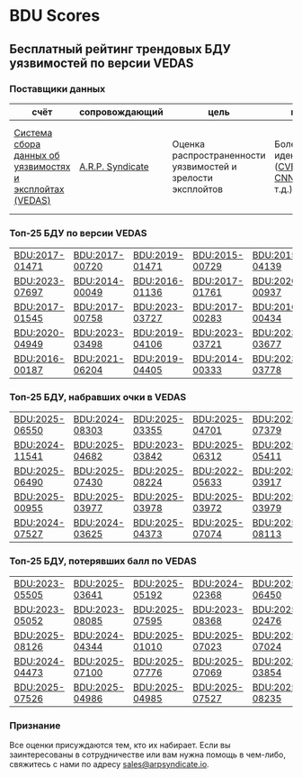 
# BDU Scores
## Бесплатный рейтинг трендовых БДУ уязвимостей по версии VEDAS

### Поставщики данных
| счёт | cопровождающий | цель | покрытие | определение | частота |
| ----- | ---------- | ------- | -------- | ----------- | --------- |
| [Система сбора данных об уязвимостях и эксплойтах (VEDAS)](https://vedas.arpsyndicate.io) | [A.R.P. Syndicate](https://www.arpsyndicate.io) | Оценка распространенности уязвимостей и зрелости эксплойтов | Более 50 идентификаторов ([CVE](https://github.com/ARPSyndicate/cve-scores), [EUVD](https://github.com/ARPSyndicate/euvd-scores), [CNNVD](https://github.com/ARPSyndicate/cnnvd-scores), [BDU](https://github.com/ARPSyndicate/bdu-scores) и т.д.) | Аналитические данные с открытым исходным кодом (OSINT), полученные от [Exploit Observer](https://www.exploit.observer) | 6-8 часов |



<h3>Топ-25 БДУ по версии VEDAS</h3>

<table>
  <tr>
    <td><a href='https://vedas.arpsyndicate.io/?vuln=BDU:2017-01471'>BDU:2017-01471</a></td>
    <td><a href='https://vedas.arpsyndicate.io/?vuln=BDU:2017-00720'>BDU:2017-00720</a></td>
    <td><a href='https://vedas.arpsyndicate.io/?vuln=BDU:2019-01471'>BDU:2019-01471</a></td>
    <td><a href='https://vedas.arpsyndicate.io/?vuln=BDU:2015-00729'>BDU:2015-00729</a></td>
    <td><a href='https://vedas.arpsyndicate.io/?vuln=BDU:2015-04139'>BDU:2015-04139</a></td>
  </tr>
  <tr>
    <td><a href='https://vedas.arpsyndicate.io/?vuln=BDU:2023-07697'>BDU:2023-07697</a></td>
    <td><a href='https://vedas.arpsyndicate.io/?vuln=BDU:2014-00049'>BDU:2014-00049</a></td>
    <td><a href='https://vedas.arpsyndicate.io/?vuln=BDU:2016-01136'>BDU:2016-01136</a></td>
    <td><a href='https://vedas.arpsyndicate.io/?vuln=BDU:2017-01761'>BDU:2017-01761</a></td>
    <td><a href='https://vedas.arpsyndicate.io/?vuln=BDU:2020-00937'>BDU:2020-00937</a></td>
  </tr>
  <tr>
    <td><a href='https://vedas.arpsyndicate.io/?vuln=BDU:2017-01545'>BDU:2017-01545</a></td>
    <td><a href='https://vedas.arpsyndicate.io/?vuln=BDU:2017-00758'>BDU:2017-00758</a></td>
    <td><a href='https://vedas.arpsyndicate.io/?vuln=BDU:2023-03727'>BDU:2023-03727</a></td>
    <td><a href='https://vedas.arpsyndicate.io/?vuln=BDU:2017-00283'>BDU:2017-00283</a></td>
    <td><a href='https://vedas.arpsyndicate.io/?vuln=BDU:2016-00434'>BDU:2016-00434</a></td>
  </tr>
  <tr>
    <td><a href='https://vedas.arpsyndicate.io/?vuln=BDU:2020-04949'>BDU:2020-04949</a></td>
    <td><a href='https://vedas.arpsyndicate.io/?vuln=BDU:2023-03498'>BDU:2023-03498</a></td>
    <td><a href='https://vedas.arpsyndicate.io/?vuln=BDU:2019-04106'>BDU:2019-04106</a></td>
    <td><a href='https://vedas.arpsyndicate.io/?vuln=BDU:2023-03721'>BDU:2023-03721</a></td>
    <td><a href='https://vedas.arpsyndicate.io/?vuln=BDU:2023-03677'>BDU:2023-03677</a></td>
  </tr>
  <tr>
    <td><a href='https://vedas.arpsyndicate.io/?vuln=BDU:2016-00187'>BDU:2016-00187</a></td>
    <td><a href='https://vedas.arpsyndicate.io/?vuln=BDU:2021-06204'>BDU:2021-06204</a></td>
    <td><a href='https://vedas.arpsyndicate.io/?vuln=BDU:2019-04405'>BDU:2019-04405</a></td>
    <td><a href='https://vedas.arpsyndicate.io/?vuln=BDU:2014-00333'>BDU:2014-00333</a></td>
    <td><a href='https://vedas.arpsyndicate.io/?vuln=BDU:2023-03778'>BDU:2023-03778</a></td>
  </tr>
</table>


<h3>Топ-25 БДУ, набравших очки в VEDAS</h3>

<table>
  <tr>
    <td><a href='https://vedas.arpsyndicate.io/?vuln=BDU:2025-06550'>BDU:2025-06550</a></td>
    <td><a href='https://vedas.arpsyndicate.io/?vuln=BDU:2024-08303'>BDU:2024-08303</a></td>
    <td><a href='https://vedas.arpsyndicate.io/?vuln=BDU:2025-03355'>BDU:2025-03355</a></td>
    <td><a href='https://vedas.arpsyndicate.io/?vuln=BDU:2025-04701'>BDU:2025-04701</a></td>
    <td><a href='https://vedas.arpsyndicate.io/?vuln=BDU:2025-07379'>BDU:2025-07379</a></td>
  </tr>
  <tr>
    <td><a href='https://vedas.arpsyndicate.io/?vuln=BDU:2024-11541'>BDU:2024-11541</a></td>
    <td><a href='https://vedas.arpsyndicate.io/?vuln=BDU:2025-04682'>BDU:2025-04682</a></td>
    <td><a href='https://vedas.arpsyndicate.io/?vuln=BDU:2023-03842'>BDU:2023-03842</a></td>
    <td><a href='https://vedas.arpsyndicate.io/?vuln=BDU:2025-06312'>BDU:2025-06312</a></td>
    <td><a href='https://vedas.arpsyndicate.io/?vuln=BDU:2025-05411'>BDU:2025-05411</a></td>
  </tr>
  <tr>
    <td><a href='https://vedas.arpsyndicate.io/?vuln=BDU:2025-06490'>BDU:2025-06490</a></td>
    <td><a href='https://vedas.arpsyndicate.io/?vuln=BDU:2025-07430'>BDU:2025-07430</a></td>
    <td><a href='https://vedas.arpsyndicate.io/?vuln=BDU:2025-08224'>BDU:2025-08224</a></td>
    <td><a href='https://vedas.arpsyndicate.io/?vuln=BDU:2022-05633'>BDU:2022-05633</a></td>
    <td><a href='https://vedas.arpsyndicate.io/?vuln=BDU:2025-03917'>BDU:2025-03917</a></td>
  </tr>
  <tr>
    <td><a href='https://vedas.arpsyndicate.io/?vuln=BDU:2025-00955'>BDU:2025-00955</a></td>
    <td><a href='https://vedas.arpsyndicate.io/?vuln=BDU:2025-03977'>BDU:2025-03977</a></td>
    <td><a href='https://vedas.arpsyndicate.io/?vuln=BDU:2025-03978'>BDU:2025-03978</a></td>
    <td><a href='https://vedas.arpsyndicate.io/?vuln=BDU:2025-03972'>BDU:2025-03972</a></td>
    <td><a href='https://vedas.arpsyndicate.io/?vuln=BDU:2025-03979'>BDU:2025-03979</a></td>
  </tr>
  <tr>
    <td><a href='https://vedas.arpsyndicate.io/?vuln=BDU:2024-07527'>BDU:2024-07527</a></td>
    <td><a href='https://vedas.arpsyndicate.io/?vuln=BDU:2024-03625'>BDU:2024-03625</a></td>
    <td><a href='https://vedas.arpsyndicate.io/?vuln=BDU:2025-04373'>BDU:2025-04373</a></td>
    <td><a href='https://vedas.arpsyndicate.io/?vuln=BDU:2025-07074'>BDU:2025-07074</a></td>
    <td><a href='https://vedas.arpsyndicate.io/?vuln=BDU:2025-08113'>BDU:2025-08113</a></td>
  </tr>
</table>


<h3>Топ-25 БДУ, потерявших балл по VEDAS</h3>

<table>
  <tr>
    <td><a href='https://vedas.arpsyndicate.io/?vuln=BDU:2023-05505'>BDU:2023-05505</a></td>
    <td><a href='https://vedas.arpsyndicate.io/?vuln=BDU:2025-03641'>BDU:2025-03641</a></td>
    <td><a href='https://vedas.arpsyndicate.io/?vuln=BDU:2025-05192'>BDU:2025-05192</a></td>
    <td><a href='https://vedas.arpsyndicate.io/?vuln=BDU:2024-02368'>BDU:2024-02368</a></td>
    <td><a href='https://vedas.arpsyndicate.io/?vuln=BDU:2025-06450'>BDU:2025-06450</a></td>
  </tr>
  <tr>
    <td><a href='https://vedas.arpsyndicate.io/?vuln=BDU:2023-05052'>BDU:2023-05052</a></td>
    <td><a href='https://vedas.arpsyndicate.io/?vuln=BDU:2023-08085'>BDU:2023-08085</a></td>
    <td><a href='https://vedas.arpsyndicate.io/?vuln=BDU:2025-07595'>BDU:2025-07595</a></td>
    <td><a href='https://vedas.arpsyndicate.io/?vuln=BDU:2023-08368'>BDU:2023-08368</a></td>
    <td><a href='https://vedas.arpsyndicate.io/?vuln=BDU:2025-02476'>BDU:2025-02476</a></td>
  </tr>
  <tr>
    <td><a href='https://vedas.arpsyndicate.io/?vuln=BDU:2025-08126'>BDU:2025-08126</a></td>
    <td><a href='https://vedas.arpsyndicate.io/?vuln=BDU:2024-04344'>BDU:2024-04344</a></td>
    <td><a href='https://vedas.arpsyndicate.io/?vuln=BDU:2025-01010'>BDU:2025-01010</a></td>
    <td><a href='https://vedas.arpsyndicate.io/?vuln=BDU:2025-07023'>BDU:2025-07023</a></td>
    <td><a href='https://vedas.arpsyndicate.io/?vuln=BDU:2025-07024'>BDU:2025-07024</a></td>
  </tr>
  <tr>
    <td><a href='https://vedas.arpsyndicate.io/?vuln=BDU:2024-04473'>BDU:2024-04473</a></td>
    <td><a href='https://vedas.arpsyndicate.io/?vuln=BDU:2025-07100'>BDU:2025-07100</a></td>
    <td><a href='https://vedas.arpsyndicate.io/?vuln=BDU:2025-07776'>BDU:2025-07776</a></td>
    <td><a href='https://vedas.arpsyndicate.io/?vuln=BDU:2025-07069'>BDU:2025-07069</a></td>
    <td><a href='https://vedas.arpsyndicate.io/?vuln=BDU:2023-03854'>BDU:2023-03854</a></td>
  </tr>
  <tr>
    <td><a href='https://vedas.arpsyndicate.io/?vuln=BDU:2025-07526'>BDU:2025-07526</a></td>
    <td><a href='https://vedas.arpsyndicate.io/?vuln=BDU:2025-04986'>BDU:2025-04986</a></td>
    <td><a href='https://vedas.arpsyndicate.io/?vuln=BDU:2025-04985'>BDU:2025-04985</a></td>
    <td><a href='https://vedas.arpsyndicate.io/?vuln=BDU:2025-07527'>BDU:2025-07527</a></td>
    <td><a href='https://vedas.arpsyndicate.io/?vuln=BDU:2025-08235'>BDU:2025-08235</a></td>
  </tr>
</table>


### Признание
Все оценки присуждаются тем, кто их набирает.
Если вы заинтересованы в сотрудничестве или вам нужна помощь в чем-либо, свяжитесь с нами по адресу [sales@arpsyndicate.io](mailto:sales@arpsyndicate.io).

